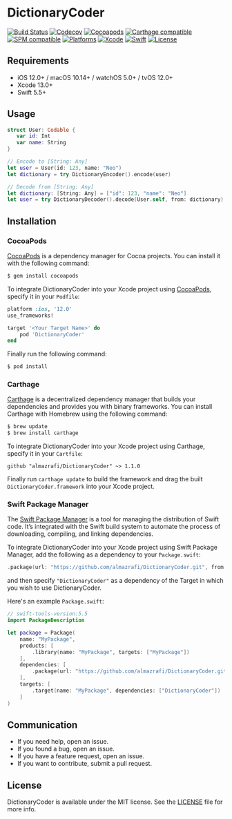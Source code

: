 # DictionaryCoder
[![Build Status](https://github.com/almazrafi/DictionaryCoder/workflows/CI/badge.svg?branch=main)](https://github.com/almazrafi/DictionaryCoder/actions)
[![Codecov](https://codecov.io/gh/almazrafi/DictionaryCoder/branch/master/graph/badge.svg)](https://codecov.io/gh/almazrafi/DictionaryCoder)
[![Cocoapods](https://img.shields.io/cocoapods/v/DictionaryCoder)](http://cocoapods.org/pods/DictionaryCoder)
[![Carthage compatible](https://img.shields.io/badge/Carthage-Compatible-brightgreen)](https://github.com/Carthage/Carthage)
[![SPM compatible](https://img.shields.io/badge/SPM-Compatible-brightgreen)](https://swift.org/package-manager/)
[![Platforms](https://img.shields.io/cocoapods/p/DictionaryCoder)](https://developer.apple.com/discover/)
[![Xcode](https://img.shields.io/badge/Xcode-13-blue)](https://developer.apple.com/xcode)
[![Swift](https://img.shields.io/badge/Swift-5.5-orange)](https://swift.org)
[![License](https://img.shields.io/github/license/almazrafi/DictionaryCoder)](https://opensource.org/licenses/MIT)

## Requirements
- iOS 12.0+ / macOS 10.14+ / watchOS 5.0+ / tvOS 12.0+
- Xcode 13.0+
- Swift 5.5+

## Usage
```swift
struct User: Codable {
   var id: Int
   var name: String
}

// Encode to [String: Any]
let user = User(id: 123, name: "Neo")
let dictionary = try DictionaryEncoder().encode(user)

// Decode from [String: Any]
let dictionary: [String: Any] = ["id": 123, "name": "Neo"]
let user = try DictionaryDecoder().decode(User.self, from: dictionary)
```

## Installation
### CocoaPods
[CocoaPods](http://cocoapods.org) is a dependency manager for Cocoa projects. You can install it with the following command:
``` bash
$ gem install cocoapods
```

To integrate DictionaryCoder into your Xcode project using [CocoaPods](http://cocoapods.org), specify it in your `Podfile`:
``` ruby
platform :ios, '12.0'
use_frameworks!

target '<Your Target Name>' do
    pod 'DictionaryCoder'
end
```

Finally run the following command:
``` bash
$ pod install
```

### Carthage
[Carthage](https://github.com/Carthage/Carthage) is a decentralized dependency manager that builds your dependencies and provides you with binary frameworks. You can install Carthage with Homebrew using the following command:
``` bash
$ brew update
$ brew install carthage
```

To integrate DictionaryCoder into your Xcode project using Carthage, specify it in your `Cartfile`:
``` ogdl
github "almazrafi/DictionaryCoder" ~> 1.1.0
```

Finally run `carthage update` to build the framework and drag the built `DictionaryCoder.framework` into your Xcode project.

### Swift Package Manager
The [Swift Package Manager](https://swift.org/package-manager/) is a tool for managing the distribution of Swift code. It’s integrated with the Swift build system to automate the process of downloading, compiling, and linking dependencies.

To integrate DictionaryCoder into your Xcode project using Swift Package Manager,
add the following as a dependency to your `Package.swift`:
``` swift
.package(url: "https://github.com/almazrafi/DictionaryCoder.git", from: "1.1.0")
```
and then specify `"DictionaryCoder"` as a dependency of the Target in which you wish to use DictionaryCoder.

Here's an example `Package.swift`:
``` swift
// swift-tools-version:5.5
import PackageDescription

let package = Package(
    name: "MyPackage",
    products: [
        .library(name: "MyPackage", targets: ["MyPackage"])
    ],
    dependencies: [
        .package(url: "https://github.com/almazrafi/DictionaryCoder.git", from: "1.1.0")
    ],
    targets: [
        .target(name: "MyPackage", dependencies: ["DictionaryCoder"])
    ]
)
```

## Communication
- If you need help, open an issue.
- If you found a bug, open an issue.
- If you have a feature request, open an issue.
- If you want to contribute, submit a pull request.

## License
DictionaryCoder is available under the MIT license. See the [LICENSE](LICENSE) file for more info.
